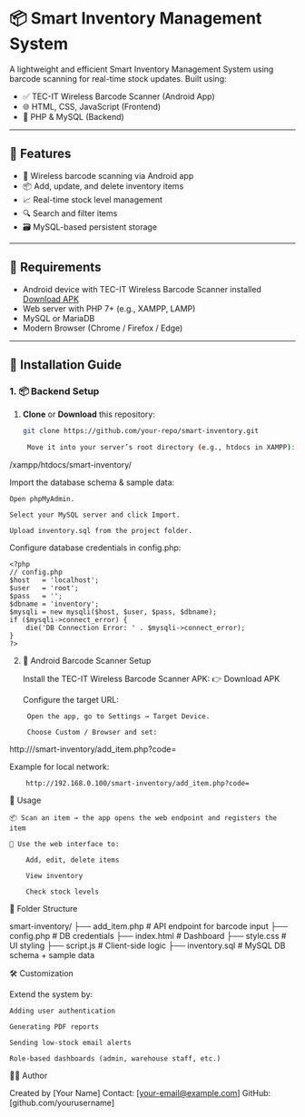 # 📦 Smart Inventory Management System

A lightweight and efficient Smart Inventory Management System using barcode scanning for real-time stock updates. Built using:

- ✅ TEC-IT Wireless Barcode Scanner (Android App)  
- 🌐 HTML, CSS, JavaScript (Frontend)  
- 🐘 PHP & MySQL (Backend)

---

## 🔧 Features

- 📲 Wireless barcode scanning via Android app  
- 📦 Add, update, and delete inventory items  
- 📈 Real-time stock level management  
- 🔍 Search and filter items  
- 🗃️ MySQL-based persistent storage  

---

## 📱 Requirements

- Android device with TEC-IT Wireless Barcode Scanner installed  
  [Download APK](https://www.tec-it.com/en/download/mobile-data-acquisition/wireless-barcode-scanner/Download.aspx)  
- Web server with PHP 7+ (e.g., XAMPP, LAMP)  
- MySQL or MariaDB  
- Modern Browser (Chrome / Firefox / Edge)  

---

## 🚀 Installation Guide

### 1. 📦 Backend Setup

1. **Clone** or **Download** this repository:  
   ```bash
   git clone https://github.com/your-repo/smart-inventory.git

    Move it into your server’s root directory (e.g., htdocs in XAMPP):

/xampp/htdocs/smart-inventory/

Import the database schema & sample data:

    Open phpMyAdmin.

    Select your MySQL server and click Import.

    Upload inventory.sql from the project folder.

Configure database credentials in config.php:

    <?php
    // config.php
    $host   = 'localhost';
    $user   = 'root';
    $pass   = '';
    $dbname = 'inventory';
    $mysqli = new mysqli($host, $user, $pass, $dbname);
    if ($mysqli->connect_error) {
        die('DB Connection Error: ' . $mysqli->connect_error);
    }
    ?>

2. 📲 Android Barcode Scanner Setup

    Install the TEC-IT Wireless Barcode Scanner APK:
    👉 Download APK

    Configure the target URL:

        Open the app, go to Settings → Target Device.

        Choose Custom / Browser and set:

http://<your-server-ip>/smart-inventory/add_item.php?code=

Example for local network:

        http://192.168.0.100/smart-inventory/add_item.php?code=

🧪 Usage

    📦 Scan an item → the app opens the web endpoint and registers the item

    📝 Use the web interface to:

        Add, edit, delete items

        View inventory

        Check stock levels

📁 Folder Structure

smart-inventory/
├── add_item.php         # API endpoint for barcode input
├── config.php           # DB credentials
├── index.html           # Dashboard
├── style.css            # UI styling
├── script.js            # Client-side logic
├── inventory.sql        # MySQL DB schema + sample data

🛠️ Customization

Extend the system by:

    Adding user authentication

    Generating PDF reports

    Sending low-stock email alerts

    Role-based dashboards (admin, warehouse staff, etc.)

🧑‍💻 Author

Created by [Your Name]
Contact: [your-email@example.com]
GitHub: [github.com/yourusername]
